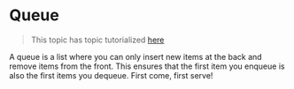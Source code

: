 #  Queue

> This topic has topic tutorialized [here](https://www.raywenderlich.com/148141/swift-algorithm-club-swift-queue-data-structure)

A queue is a list where you can only insert new items at the back and remove items from the front. This ensures that the first item you enqueue is also the first items you dequeue. First come, first serve!
